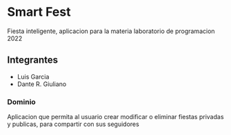 # Smart Fest 

Fiesta inteligente, aplicacion para la materia laboratorio de programacion 2022

## Integrantes 
- Luis Garcia
- Dante R. Giuliano

### Dominio 
Aplicacion que permita al usuario crear modificar o eliminar fiestas privadas y publicas, para compartir con sus seguidores 

